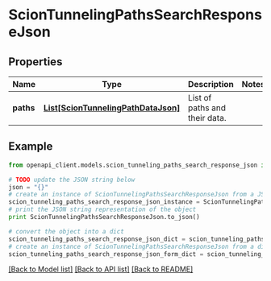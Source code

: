 # ScionTunnelingPathsSearchResponseJson


## Properties

Name | Type | Description | Notes
------------ | ------------- | ------------- | -------------
**paths** | [**List[ScionTunnelingPathDataJson]**](ScionTunnelingPathDataJson.md) | List of paths and their data. | 

## Example

```python
from openapi_client.models.scion_tunneling_paths_search_response_json import ScionTunnelingPathsSearchResponseJson

# TODO update the JSON string below
json = "{}"
# create an instance of ScionTunnelingPathsSearchResponseJson from a JSON string
scion_tunneling_paths_search_response_json_instance = ScionTunnelingPathsSearchResponseJson.from_json(json)
# print the JSON string representation of the object
print ScionTunnelingPathsSearchResponseJson.to_json()

# convert the object into a dict
scion_tunneling_paths_search_response_json_dict = scion_tunneling_paths_search_response_json_instance.to_dict()
# create an instance of ScionTunnelingPathsSearchResponseJson from a dict
scion_tunneling_paths_search_response_json_form_dict = scion_tunneling_paths_search_response_json.from_dict(scion_tunneling_paths_search_response_json_dict)
```
[[Back to Model list]](../README.md#documentation-for-models) [[Back to API list]](../README.md#documentation-for-api-endpoints) [[Back to README]](../README.md)


